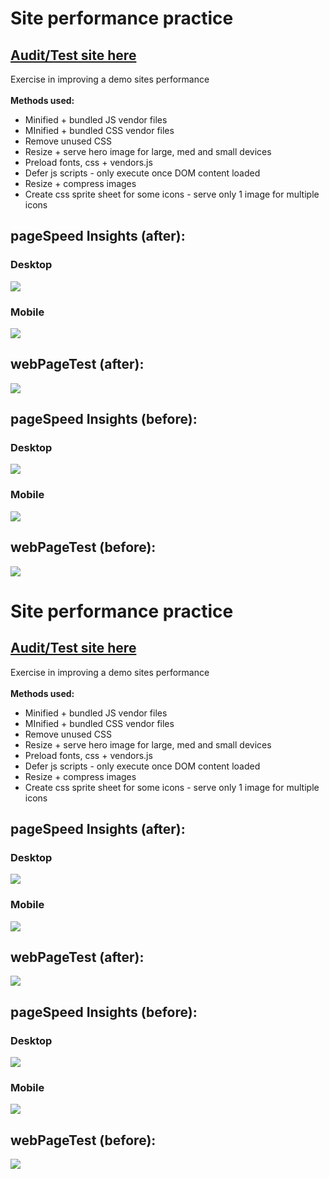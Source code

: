 # Site performance practice

## [Audit/Test site here](https://snasser97.github.io/site-performance-practice/)
Exercise in improving a demo sites performance
<br><br>
<strong>Methods used:</strong>
<ul>
  <li>Minified + bundled JS vendor files</li>
  <li>MInified + bundled CSS vendor files</li>
  <li>Remove unused CSS</li>
  <li>Resize + serve hero image for large, med and small devices</li>
  <li>Preload fonts, css + vendors.js</li>
  <li>Defer js scripts - only execute once DOM content loaded</li>
  <li>Resize + compress images</li>
  <li>Create css sprite sheet for some icons - serve only 1 image for multiple icons
  </li>
</ul>

## pageSpeed Insights (after):
### Desktop
![](./img/metrics/pgSpeed-after-desktop.png)
### Mobile
![](./img/metrics/pgSpeed-after-mobile.png)
## webPageTest (after):
![](./img/metrics/webpagetest-after.png)

## pageSpeed Insights (before):
### Desktop
![](./img/metrics/before-pgSpeed-desktop.png)
### Mobile
![](./img/metrics/before-pgSpeed-mobile.png)
## webPageTest (before):
![](./img/metrics/before-webpageTest.png)



# Site performance practice

## [Audit/Test site here](https://snasser97.github.io/site-performance-practice/)
Exercise in improving a demo sites performance
<br><br>
<strong>Methods used:</strong>
<ul>
  <li>Minified + bundled JS vendor files</li>
  <li>MInified + bundled CSS vendor files</li>
  <li>Remove unused CSS</li>
  <li>Resize + serve hero image for large, med and small devices</li>
  <li>Preload fonts, css + vendors.js</li>
  <li>Defer js scripts - only execute once DOM content loaded</li>
  <li>Resize + compress images</li>
  <li>Create css sprite sheet for some icons - serve only 1 image for multiple icons
  </li>
</ul>

## pageSpeed Insights (after):
### Desktop
![](./img/metrics/pgSpeed-after-desktop.png)
### Mobile
![](./img/metrics/pgSpeed-after-mobile.png)
## webPageTest (after):
![](./img/metrics/webpagetest-after.png)

## pageSpeed Insights (before):
### Desktop
![](./img/metrics/before-pgSpeed-desktop.png)
### Mobile
![](./img/metrics/before-pgSpeed-mobile.png)
## webPageTest (before):
![](./img/metrics/before-webpageTest.png)



